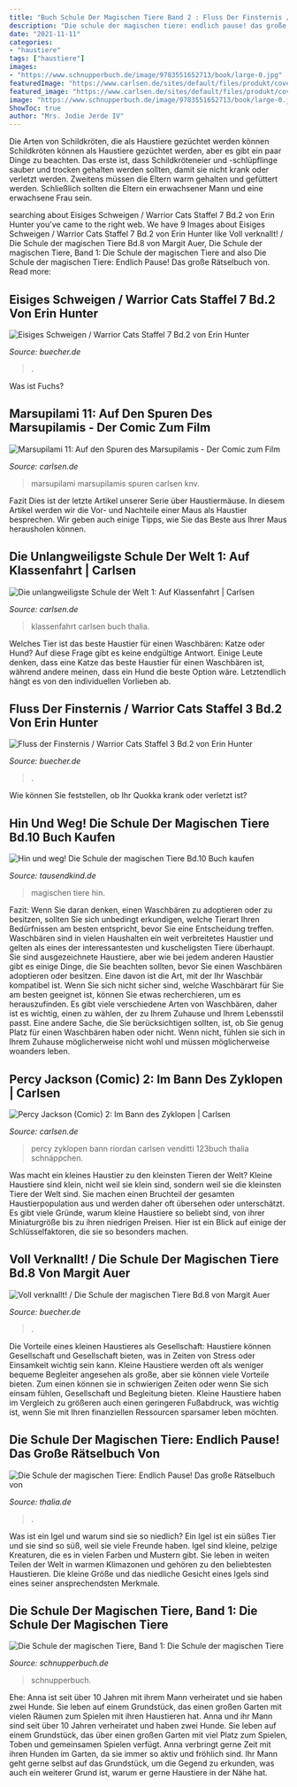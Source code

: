 ```yaml
---
title: "Buch Schule Der Magischen Tiere Band 2 : Fluss Der Finsternis / Warrior Cats Staffel 3 Bd.2 Von Erin Hunter"
description: "Die schule der magischen tiere: endlich pause! das große rätselbuch von"
date: "2021-11-11"
categories:
- "haustiere"
tags: ["haustiere"]
images:
- "https://www.schnupperbuch.de/image/9783551652713/book/large-0.jpg"
featuredImage: "https://www.carlsen.de/sites/default/files/produkt/cover/percy-jackson--28comic-29-2--im-bann-des-zyklopen.jpg"
featured_image: "https://www.carlsen.de/sites/default/files/produkt/cover/marsupilami-11--auf-den-spuren-des-marsupilamis.jpg"
image: "https://www.schnupperbuch.de/image/9783551652713/book/large-0.jpg"
ShowToc: true
author: "Mrs. Jodie Jerde IV"
---
```



Die Arten von Schildkröten, die als Haustiere gezüchtet werden können
Schildkröten können als Haustiere gezüchtet werden, aber es gibt ein paar Dinge zu beachten. Das erste ist, dass Schildkröteneier und -schlüpflinge sauber und trocken gehalten werden sollten, damit sie nicht krank oder verletzt werden. Zweitens müssen die Eltern warm gehalten und gefüttert werden. Schließlich sollten die Eltern ein erwachsener Mann und eine erwachsene Frau sein.

	

		
searching about Eisiges Schweigen / Warrior Cats Staffel 7 Bd.2 von Erin Hunter you've came to the right web. We have 9 Images about Eisiges Schweigen / Warrior Cats Staffel 7 Bd.2 von Erin Hunter like Voll verknallt! / Die Schule der magischen Tiere Bd.8 von Margit Auer, Die Schule der magischen Tiere, Band 1: Die Schule der magischen Tiere and also Die Schule der magischen Tiere: Endlich Pause! Das große Rätselbuch von. Read more:
		
    
## Eisiges Schweigen / Warrior Cats Staffel 7 Bd.2 Von Erin Hunter

<img loading=lazy src="https://bilder.buecher.de/produkte/59/59186/59186524z.jpg" onerror="this.onerror=null;this.src='https://tse3.mm.bing.net/th?id=OIP.YurSPvhvxLa2fb2-dyhQzwAAAA&amp;pid=15.1';" alt="Eisiges Schweigen / Warrior Cats Staffel 7 Bd.2 von Erin Hunter">

_Source: buecher.de_

>. 

	

Was ist Fuchs?

    
## Marsupilami 11: Auf Den Spuren Des Marsupilamis - Der Comic Zum Film

<img loading=lazy src="https://www.carlsen.de/sites/default/files/produkt/cover/marsupilami-11--auf-den-spuren-des-marsupilamis.jpg" onerror="this.onerror=null;this.src='https://tse2.mm.bing.net/th?id=OIP.GiJBbt3_BF9A0zxgnHS-QgHaKA&amp;pid=15.1';" alt="Marsupilami 11: Auf den Spuren des Marsupilamis - Der Comic zum Film">

_Source: carlsen.de_

>marsupilami marsupilamis spuren carlsen knv. 

	

Fazit
Dies ist der letzte Artikel unserer Serie über Haustiermäuse. In diesem Artikel werden wir die Vor- und Nachteile einer Maus als Haustier besprechen. Wir geben auch einige Tipps, wie Sie das Beste aus Ihrer Maus herausholen können.

    
## Die Unlangweiligste Schule Der Welt 1: Auf Klassenfahrt | Carlsen

<img loading=lazy src="https://www.carlsen.de/sites/default/files/produkt/cover/die-unlangweiligste-schule-der-welt-1--auf-klassenfahrt_1.jpg" onerror="this.onerror=null;this.src='https://tse1.mm.bing.net/th?id=OIP.9I2JEU8U0Wu0Zdn7dDapzwHaLV&amp;pid=15.1';" alt="Die unlangweiligste Schule der Welt 1: Auf Klassenfahrt | Carlsen">

_Source: carlsen.de_

>klassenfahrt carlsen buch thalia. 

	

Welches Tier ist das beste Haustier für einen Waschbären: Katze oder Hund?
Auf diese Frage gibt es keine endgültige Antwort. Einige Leute denken, dass eine Katze das beste Haustier für einen Waschbären ist, während andere meinen, dass ein Hund die beste Option wäre. Letztendlich hängt es von den individuellen Vorlieben ab.

    
## Fluss Der Finsternis / Warrior Cats Staffel 3 Bd.2 Von Erin Hunter

<img loading=lazy src="https://bilder.buecher.de/produkte/35/35545/35545543z.jpg" onerror="this.onerror=null;this.src='https://tse2.mm.bing.net/th?id=OIP.WAH2ANP8rFOIl_9jT6tQlQAAAA&amp;pid=15.1';" alt="Fluss der Finsternis / Warrior Cats Staffel 3 Bd.2 von Erin Hunter">

_Source: buecher.de_

>. 

	

Wie können Sie feststellen, ob Ihr Quokka krank oder verletzt ist?

    
## Hin Und Weg! Die Schule Der Magischen Tiere Bd.10 Buch Kaufen

<img loading=lazy src="https://i.weltbild.de/p/voll-verknallt-die-schule-der-magischen-tiere-bd-8-167028364.jpg?v=3&amp;wp=_list-m" onerror="this.onerror=null;this.src='https://tse2.mm.bing.net/th?id=OIP.GMDYBqlAGAbHJ-olT4RMMgAAAA&amp;pid=15.1';" alt="Hin und weg! Die Schule der magischen Tiere Bd.10 Buch kaufen">

_Source: tausendkind.de_

>magischen tiere hin. 

	

Fazit: Wenn Sie daran denken, einen Waschbären zu adoptieren oder zu besitzen, sollten Sie sich unbedingt erkundigen, welche Tierart Ihren Bedürfnissen am besten entspricht, bevor Sie eine Entscheidung treffen.
Waschbären sind in vielen Haushalten ein weit verbreitetes Haustier und gelten als eines der interessantesten und kuscheligsten Tiere überhaupt. Sie sind ausgezeichnete Haustiere, aber wie bei jedem anderen Haustier gibt es einige Dinge, die Sie beachten sollten, bevor Sie einen Waschbären adoptieren oder besitzen. Eine davon ist die Art, mit der Ihr Waschbär kompatibel ist. Wenn Sie sich nicht sicher sind, welche Waschbärart für Sie am besten geeignet ist, können Sie etwas recherchieren, um es herauszufinden. Es gibt viele verschiedene Arten von Waschbären, daher ist es wichtig, einen zu wählen, der zu Ihrem Zuhause und Ihrem Lebensstil passt. Eine andere Sache, die Sie berücksichtigen sollten, ist, ob Sie genug Platz für einen Waschbären haben oder nicht. Wenn nicht, fühlen sie sich in Ihrem Zuhause möglicherweise nicht wohl und müssen möglicherweise woanders leben.

    
## Percy Jackson (Comic) 2: Im Bann Des Zyklopen | Carlsen

<img loading=lazy src="https://www.carlsen.de/sites/default/files/produkt/cover/percy-jackson--28comic-29-2--im-bann-des-zyklopen.jpg" onerror="this.onerror=null;this.src='https://tse1.mm.bing.net/th?id=OIP.xKXyXZK59W-Ms5bwD6BbPQHaKm&amp;pid=15.1';" alt="Percy Jackson (Comic) 2: Im Bann des Zyklopen | Carlsen">

_Source: carlsen.de_

>percy zyklopen bann riordan carlsen venditti 123buch thalia schnäppchen. 

	

Was macht ein kleines Haustier zu den kleinsten Tieren der Welt?
Kleine Haustiere sind klein, nicht weil sie klein sind, sondern weil sie die kleinsten Tiere der Welt sind. Sie machen einen Bruchteil der gesamten Haustierpopulation aus und werden daher oft übersehen oder unterschätzt. Es gibt viele Gründe, warum kleine Haustiere so beliebt sind, von ihrer Miniaturgröße bis zu ihren niedrigen Preisen. Hier ist ein Blick auf einige der Schlüsselfaktoren, die sie so besonders machen.

    
## Voll Verknallt! / Die Schule Der Magischen Tiere Bd.8 Von Margit Auer

<img loading=lazy src="https://bilder.buecher.de/produkte/44/44905/44905918z.jpg" onerror="this.onerror=null;this.src='https://tse4.mm.bing.net/th?id=OIP.Wg4mZKXTtbgcel4Z4Z1eAQAAAA&amp;pid=15.1';" alt="Voll verknallt! / Die Schule der magischen Tiere Bd.8 von Margit Auer">

_Source: buecher.de_

>. 

	

Die Vorteile eines kleinen Haustieres als Gesellschaft: Haustiere können Gesellschaft und Gesellschaft bieten, was in Zeiten von Stress oder Einsamkeit wichtig sein kann.
Kleine Haustiere werden oft als weniger bequeme Begleiter angesehen als große, aber sie können viele Vorteile bieten. Zum einen können sie in schwierigen Zeiten oder wenn Sie sich einsam fühlen, Gesellschaft und Begleitung bieten. Kleine Haustiere haben im Vergleich zu größeren auch einen geringeren Fußabdruck, was wichtig ist, wenn Sie mit Ihren finanziellen Ressourcen sparsamer leben möchten.

    
## Die Schule Der Magischen Tiere: Endlich Pause! Das Große Rätselbuch Von

<img loading=lazy src="https://assets.thalia.media/img/artikel/85a345e6603e10fd68318b23f35112f24ae348e3-00-03.jpeg" onerror="this.onerror=null;this.src='https://tse2.mm.bing.net/th?id=OIP.k0kxWplLvMh5iDvBKXQDTgAAAA&amp;pid=15.1';" alt="Die Schule der magischen Tiere: Endlich Pause! Das große Rätselbuch von">

_Source: thalia.de_

>. 

	

Was ist ein Igel und warum sind sie so niedlich?
Ein Igel ist ein süßes Tier und sie sind so süß, weil sie viele Freunde haben. Igel sind kleine, pelzige Kreaturen, die es in vielen Farben und Mustern gibt. Sie leben in weiten Teilen der Welt in warmen Klimazonen und gehören zu den beliebtesten Haustieren. Die kleine Größe und das niedliche Gesicht eines Igels sind eines seiner ansprechendsten Merkmale.

    
## Die Schule Der Magischen Tiere, Band 1: Die Schule Der Magischen Tiere

<img loading=lazy src="https://www.schnupperbuch.de/image/9783551652713/book/large-0.jpg" onerror="this.onerror=null;this.src='https://tse4.mm.bing.net/th?id=OIP.fCr-JguT9LKuFF98JBX9CwHaLz&amp;pid=15.1';" alt="Die Schule der magischen Tiere, Band 1: Die Schule der magischen Tiere">

_Source: schnupperbuch.de_

>schnupperbuch. 

	

Ehe: Anna ist seit über 10 Jahren mit ihrem Mann verheiratet und sie haben zwei Hunde. Sie leben auf einem Grundstück, das einen großen Garten mit vielen Räumen zum Spielen mit ihren Haustieren hat.
Anna und ihr Mann sind seit über 10 Jahren verheiratet und haben zwei Hunde. Sie leben auf einem Grundstück, das über einen großen Garten mit viel Platz zum Spielen, Toben und gemeinsamen Spielen verfügt. Anna verbringt gerne Zeit mit ihren Hunden im Garten, da sie immer so aktiv und fröhlich sind. Ihr Mann geht gerne selbst auf das Grundstück, um die Gegend zu erkunden, was auch ein weiterer Grund ist, warum er gerne Haustiere in der Nähe hat.

